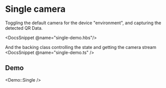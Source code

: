 # Single camera

Toggling the default camera for the device "environment", and capturing the detected QR Data.

<DocsSnippet @name="single-demo.hbs"/>

And the backing class controlling the state and getting the camera stream
<DocsSnippet @name="single-demo.ts" />

## Demo

<Demo::Single />
